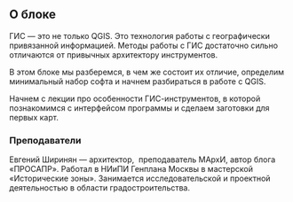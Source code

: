 ## О блоке 

ГИС — это не только QGIS. Это технология работы с географически привязанной информацией. Методы работы с ГИС достаточно сильно отличаются от привычных архитектору инструментов.  

В этом блоке мы разберемся, в чем же состоит их отличие, определим минимальный набор софта и начнем разбираться в работе с QGIS.

Начнем с лекции про особенности ГИС-инструментов, в которой познакомимся с интерфейсом программы и сделаем заготовки для первых карт.

### Преподаватели

Евгений Ширинян — архитектор,  преподаватель МАрхИ, автор блога «ПРОСАПР». Работал в НИиПИ Генплана Москвы в мастерской «Исторические зоны». Занимается исследовательской и проектной деятельностью в области градостроительства.